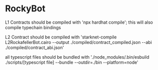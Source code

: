 # RockyBot

L1 Contracts should be compiled with 'npx hardhat compile'; this will also compile typechain bindings

L2 Contract should be compiled with 'starknet-compile L2RockafellerBot.cairo     --output ./compiled/contract_compiled.json     --abi ./compiled/contract_abi.json'

all typescript files should be bundled with './node_modules/.bin/esbuild ./scripts/[typescript file] --bundle --outdir=./bin --platform=node'